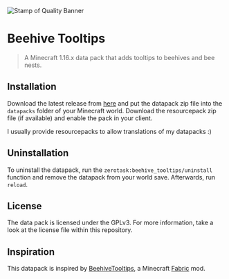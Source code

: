 ![Stamp of Quality Banner](https://i.imgur.com/ltLPoQp.png "Stamp of Quality")

# Beehive Tooltips

> A Minecraft 1.16.x data pack that adds tooltips to beehives and bee nests.

## Installation

Download the latest release from [here][latest] and put the datapack zip file into the `datapacks` folder of your Minecraft world. Download the resourcepack zip file (if available) and enable the pack in your client.

I usually provide resourcepacks to allow translations of my datapacks :)

## Uninstallation

To uninstall the datapack, run the `zerotask:beehive_tooltips/uninstall` function and remove the datapack from your world save. Afterwards, run `reload`.

## License

The data pack is licensed under the GPLv3. For more information, take a look at the license file within this repository.

## Inspiration

This datapack is inspired by [BeehiveTooltips][mod], a Minecraft [Fabric][fabric] mod.

[fabric]: https://fabricmc.net/
[latest]: https://github.com/SirWindfield/REPLACE/releases/latest
[mod]: https://www.curseforge.com/minecraft/mc-mods/beehivetooltips
